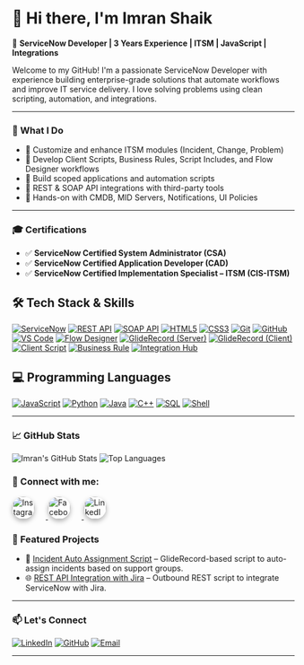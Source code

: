 # 👋 Hi there, I'm Imran Shaik

🚀 **ServiceNow Developer | 3 Years Experience | ITSM | JavaScript | Integrations**

Welcome to my GitHub! I'm a passionate ServiceNow Developer with experience building enterprise-grade solutions that automate workflows and improve IT service delivery. I love solving problems using clean scripting, automation, and integrations.

---

### 🧠 What I Do

- 🔹 Customize and enhance ITSM modules (Incident, Change, Problem)
- 🔹 Develop Client Scripts, Business Rules, Script Includes, and Flow Designer workflows
- 🔹 Build scoped applications and automation scripts
- 🔹 REST & SOAP API integrations with third-party tools
- 🔹 Hands-on with CMDB, MID Servers, Notifications, UI Policies

---

### 🎓 Certifications

- ✅ **ServiceNow Certified System Administrator (CSA)**
- ✅ **ServiceNow Certified Application Developer (CAD)**
- ✅ **ServiceNow Certified Implementation Specialist – ITSM (CIS-ITSM)**


## 🛠️ Tech Stack & Skills

[![ServiceNow](https://img.shields.io/badge/-ServiceNow-0b5f19?logo=servicenow&logoColor=white)](https://www.servicenow.com/)
[![REST API](https://img.shields.io/badge/-REST%20API-blue?logo=cloudflare)](https://restfulapi.net/)
[![SOAP API](https://img.shields.io/badge/-SOAP%20API-00B4D8?logo=xml)](https://www.w3schools.com/xml/xml_soap.asp)
[![HTML5](https://img.shields.io/badge/-HTML5-E34F26?logo=html5&logoColor=white)](https://developer.mozilla.org/en-US/docs/Web/Guide/HTML/HTML5)
[![CSS3](https://img.shields.io/badge/-CSS3-1572B6?logo=css3&logoColor=white)](https://developer.mozilla.org/en-US/docs/Web/CSS)
[![Git](https://img.shields.io/badge/-Git-F05032?logo=git&logoColor=white)](https://git-scm.com/)
[![GitHub](https://img.shields.io/badge/-GitHub-181717?logo=github)](https://github.com/)
[![VS Code](https://img.shields.io/badge/-VS%20Code-007ACC?logo=visual-studio-code)](https://code.visualstudio.com/)
[![Flow Designer](https://img.shields.io/badge/-Flow%20Designer-orange?logo=servicenow)](https://www.servicenow.com/products/platform-flow-designer.html)
[![GlideRecord (Server)](https://img.shields.io/badge/-GlideRecord-0b5f19?logo=servicenow)](https://docs.servicenow.com/bundle/yokohama-api-reference/page/app-store/dev_portal/API_reference/GlideRecord/concept/c_GlideRecordAPI.html)
[![GlideRecord (Client)](https://img.shields.io/badge/-GlideRecord–Client-0b5f19?logo=servicenow)](https://docs.servicenow.com/bundle/yokohama-api-reference/page/build/client-side-scripting/concept/c_ClientSideAPIs.html)
[![Client Script](https://img.shields.io/badge/-Client%20Scripts-blueviolet?logo=javascript)](https://docs.servicenow.com/bundle/yokohama-application-development/page/build/servicenow-scripting/client-scripting/concept/client-scripting.html)
[![Business Rule](https://img.shields.io/badge/-Business%20Rule-6A1B9A?logo=servicenow)](https://docs.servicenow.com/bundle/yokohama-application-development/page/build/server-scripting/concept/c_BusinessRules.html)
[![Integration Hub](https://img.shields.io/badge/-Integration%20Hub-26a69a?logo=servicenow)](https://docs.servicenow.com/bundle/yokohama-integrate-applications/page/administer/integrationhub/concept/integrationhub.html)




## 💻 Programming Languages

[![JavaScript](https://img.shields.io/badge/-JavaScript-F7DF1E?logo=javascript&logoColor=black)](https://developer.mozilla.org/en-US/docs/Web/JavaScript)
[![Python](https://img.shields.io/badge/-Python-3776AB?logo=python&logoColor=white)](https://www.python.org/)
[![Java](https://img.shields.io/badge/-Java-007396?logo=java&logoColor=white)](https://www.oracle.com/java/)
[![C++](https://img.shields.io/badge/-C++-00599C?logo=c%2B%2B&logoColor=white)](https://isocpp.org/)
[![SQL](https://img.shields.io/badge/-SQL-4479A1?logo=mysql&logoColor=white)](https://www.w3schools.com/sql/)
[![Shell](https://img.shields.io/badge/-Shell%20Script-89e051?logo=gnu-bash&logoColor=black)](https://www.shellscript.sh/)



---

### 📈 GitHub Stats

![Imran's GitHub Stats](https://github-readme-stats.vercel.app/api?username=imran938&show_icons=true&theme=radical)
![Top Languages](https://github-readme-stats.vercel.app/api/top-langs/?username=imran938&layout=compact&theme=radical)


<h3>📱 Connect with me:</h3>

<p>
  <a href="https://www.instagram.com/mr__.smile/" target="_blank">
    <img src="https://cdn-icons-png.flaticon.com/512/2111/2111463.png"
         alt="Instagram"
         width="40"
         height="40"
         style="border-radius: 50%; box-shadow: 0 4px 8px rgba(0, 0, 0, 0.3); margin-right: 20px; transition: transform 0.3s;" />
  </a>

  <a href="https://www.facebook.com/profile.php?id=100013782994408" target="_blank">
    <img src="https://cdn-icons-png.flaticon.com/512/733/733547.png"
         alt="Facebook"
         width="40"
         height="40"
         style="border-radius: 50%; box-shadow: 0 4px 8px rgba(0, 0, 0, 0.3); margin-right: 20px; transition: transform 0.3s;" />
  </a>

  <a href="https://www.linkedin.com/in/imran-shaik-2192b01a1/" target="_blank">
    <img src="https://cdn-icons-png.flaticon.com/512/174/174857.png"
         alt="LinkedIn"
         width="40"
         height="40"
         style="border-radius: 50%; box-shadow: 0 4px 8px rgba(0, 0, 0, 0.3); transition: transform 0.3s;" />
  </a>
</p>




### 📌 Featured Projects

- 🔧 [Incident Auto Assignment Script](https://github.com/HeyImran/incident-auto-assignment.git) – GlideRecord-based script to auto-assign incidents based on support groups.
- 🌐 [REST API Integration with Jira](https://github.com/HeyImran/servicenow-jira-rest-integration.git) – Outbound REST script to integrate ServiceNow with Jira.
  

---

### 📫 Let's Connect

[![LinkedIn](https://img.shields.io/badge/-LinkedIn-0077B5?style=flat&logo=linkedin&logoColor=white)](https://www.linkedin.com/in/imran-shaik-2192b01a1/)
[![GitHub](https://img.shields.io/badge/-GitHub-333?logo=github&logoColor=white)](https://github.com/imran938)
[![Email](https://img.shields.io/badge/-Email-D14836?style=flat&logo=gmail&logoColor=white)](mailto:imranshaik07769@gmail.com)

---



<!--
**Imran938/imran938** is a ✨ _special_ ✨ repository because its `README.md` (this file) appears on your GitHub profile.

Here are some ideas to get you started:

- 🔭 I’m currently working on ...
- 🌱 I’m currently learning ...
- 👯 I’m looking to collaborate on ...
- 🤔 I’m looking for help with ...
- 💬 Ask me about ...
- 📫 How to reach me: ...
- 😄 Pronouns: ...
- ⚡ Fun fact: ...
-->
